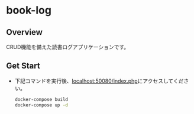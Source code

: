 # book-log

## Overview
CRUD機能を備えた読書ログアプリケーションです。
<br />

## Get Start
* 下記コマンドを実行後、[localhost:50080/index.php](http://localhost:50080/index.php)にアクセスしてください。
    ```zsh
    docker-compose build
    docker-compose up -d
    ```
